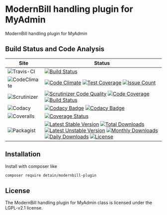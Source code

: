 # ModernBill handling plugin for MyAdmin

ModernBill handling plugin for MyAdmin

## Build Status and Code Analysis

Site          | Status
--------------|---------------------------
![Travis-CI](http://i.is.cc/storage/GYd75qN.png "Travis-CI")     | [![Build Status](https://travis-ci.org/detain/modernbill-plugin.svg?branch=master)](https://travis-ci.org/detain/modernbill-plugin)
![CodeClimate](http://i.is.cc/storage/GYlageh.png "CodeClimate")  | [![Code Climate](https://codeclimate.com/github/detain/modernbill-plugin/badges/gpa.svg)](https://codeclimate.com/github/detain/modernbill-plugin) [![Test Coverage](https://codeclimate.com/github/detain/modernbill-plugin/badges/coverage.svg)](https://codeclimate.com/github/detain/modernbill-plugin/coverage) [![Issue Count](https://codeclimate.com/github/detain/modernbill-plugin/badges/issue_count.svg)](https://codeclimate.com/github/detain/modernbill-plugin)
![Scrutinizer](http://i.is.cc/storage/GYeUnux.png "Scrutinizer")   | [![Scrutinizer Code Quality](https://scrutinizer-ci.com/g/myadmin-plugins/modernbill-plugin/badges/quality-score.png?b=master)](https://scrutinizer-ci.com/g/myadmin-plugins/modernbill-plugin/?branch=master) [![Code Coverage](https://scrutinizer-ci.com/g/myadmin-plugins/modernbill-plugin/badges/coverage.png?b=master)](https://scrutinizer-ci.com/g/myadmin-plugins/modernbill-plugin/?branch=master) [![Build Status](https://scrutinizer-ci.com/g/myadmin-plugins/modernbill-plugin/badges/build.png?b=master)](https://scrutinizer-ci.com/g/myadmin-plugins/modernbill-plugin/build-status/master)
![Codacy](http://i.is.cc/storage/GYi66Cx.png "Codacy")        | [![Codacy Badge](https://api.codacy.com/project/badge/Grade/226251fc068f4fd5b4b4ef9a40011d06)](https://www.codacy.com/app/detain/modernbill-plugin) [![Codacy Badge](https://api.codacy.com/project/badge/Coverage/25fa74eb74c947bf969602fcfe87e349)](https://www.codacy.com/app/detain/modernbill-plugin?utm_source=github.com&utm_medium=referral&utm_content=detain/modernbill-plugin&utm_campaign=Badge_Coverage)
![Coveralls](http://i.is.cc/storage/GYjNSim.png "Coveralls")    | [![Coverage Status](https://coveralls.io/repos/github/detain/db_abstraction/badge.svg?branch=master)](https://coveralls.io/github/detain/modernbill-plugin?branch=master)
![Packagist](http://i.is.cc/storage/GYacBEX.png "Packagist")     | [![Latest Stable Version](https://poser.pugx.org/detain/modernbill-plugin/version)](https://packagist.org/packages/detain/modernbill-plugin) [![Total Downloads](https://poser.pugx.org/detain/modernbill-plugin/downloads)](https://packagist.org/packages/detain/modernbill-plugin) [![Latest Unstable Version](https://poser.pugx.org/detain/modernbill-plugin/v/unstable)](//packagist.org/packages/detain/modernbill-plugin) [![Monthly Downloads](https://poser.pugx.org/detain/modernbill-plugin/d/monthly)](https://packagist.org/packages/detain/modernbill-plugin) [![Daily Downloads](https://poser.pugx.org/detain/modernbill-plugin/d/daily)](https://packagist.org/packages/detain/modernbill-plugin) [![License](https://poser.pugx.org/detain/modernbill-plugin/license)](https://packagist.org/packages/detain/modernbill-plugin)


## Installation

Install with composer like

```sh
composer require detain/modernbill-plugin
```

## License

The ModernBill handling plugin for MyAdmin class is licensed under the LGPL-v2.1 license.

